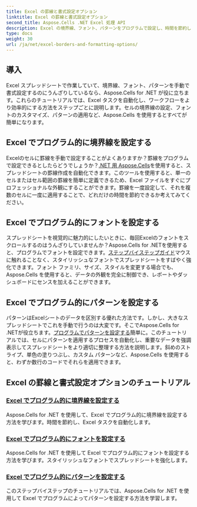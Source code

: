 ```yaml
---
title: Excel の罫線と書式設定オプション
linktitle: Excel の罫線と書式設定オプション
second_title: Aspose.Cells .NET Excel 処理 API
description: Excel の境界線、フォント、パターンをプログラムで設定し、時間を節約してスプレッドシートを強化する方法を学習する Aspose.Cells for .NET チュートリアルをご覧ください。
type: docs
weight: 30
url: /ja/net/excel-borders-and-formatting-options/
---
```

## 導入

Excel スプレッドシートで作業していて、境界線、フォント、パターンを手動で書式設定するのにうんざりしているなら、Aspose.Cells for .NET が役に立ちます。これらのチュートリアルでは、Excel タスクを自動化し、ワークフローをより効率的にする方法をステップごとに説明します。セルの境界線の設定、フォントのカスタマイズ、パターンの適用など、Aspose.Cells を使用するとすべてが簡単になります。

## Excel でプログラム的に境界線を設定する

Excelのセルに罫線を手動で設定することがよくありますか？罫線をプログラムで設定できるとしたらどうでしょうか？[.NET 用 Aspose.Cells](./setting-border/)を使用すると、スプレッドシートの罫線作成を自動化できます。このツールを使用すると、単一のセルまたはセル範囲の罫線を簡単に定義できるため、Excel ファイルをすぐにプロフェッショナルな外観にすることができます。罫線を一度設定して、それを複数のセルに一度に適用することで、どれだけの時間を節約できるか考えてみてください。

## Excel でプログラム的にフォントを設定する

スプレッドシートを視覚的に魅力的にしたいときに、毎回Excelのフォントをスクロールするのはうんざりしていませんか？Aspose.Cells for .NETを使用すると、プログラムでフォントを設定できます。[ステップバイステップガイド](./setting-font/)マウスに触れることなく、スタイリッシュなフォントでスプレッドシートをすばやく強化できます。フォント ファミリ、サイズ、スタイルを変更する場合でも、Aspose.Cells を使用すると、データの外観を完全に制御でき、レポートやダッシュボードにセンスを加えることができます。

## Excel でプログラム的にパターンを設定する

パターンはExcelシートのデータを区別する優れた方法です。しかし、大きなスプレッドシートでこれを手動で行うのは大変です。そこでAspose.Cells for .NETが役立ちます。[プログラムでパターンを設定する](./setting-pattern/)簡単に。このチュートリアルでは、セルにパターンを適用するプロセスを自動化し、重要なデータを強調表示してスプレッドシートをより適切に整理する方法を説明します。斜めのストライプ、単色の塗りつぶし、カスタム パターンなど、Aspose.Cells を使用すると、わずか数行のコードでそれらを適用できます。

## Excel の罫線と書式設定オプションのチュートリアル
### [Excel でプログラム的に境界線を設定する](./setting-border/)
Aspose.Cells for .NET を使用して、Excel でプログラム的に境界線を設定する方法を学びます。時間を節約し、Excel タスクを自動化します。
### [Excel でプログラム的にフォントを設定する](./setting-font/)
Aspose.Cells for .NET を使用して Excel でプログラム的にフォントを設定する方法を学びます。スタイリッシュなフォントでスプレッドシートを強化します。
### [Excel でプログラム的にパターンを設定する](./setting-pattern/)
このステップバイステップのチュートリアルでは、Aspose.Cells for .NET を使用して Excel でプログラムによってパターンを設定する方法を学習します。